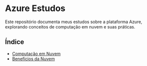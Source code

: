 # Azure Estudos

Este repositório documenta meus estudos sobre a plataforma Azure, explorando conceitos de computação em nuvem e suas práticas.

## Índice

- [Computação em Nuvem](./topicos/README-computacao-em-nuvem.md)
- [Benefícios da Nuvem](./topicos/README-beneficios-da-nuvem.md)
